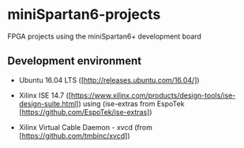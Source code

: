# miniSpartan6-projects
FPGA projects using the miniSpartan6+ development board

## Development environment
* Ubuntu 16.04 LTS ([http://releases.ubuntu.com/16.04/])


* Xilinx ISE 14.7 ([https://www.xilinx.com/products/design-tools/ise-design-suite.html]) using (ise-extras from EspoTek 
[https://github.com/EspoTek/ise-extras])


* Xilinx Virtual Cable Daemon - xvcd (from [https://github.com/tmbinc/xvcd]) 
